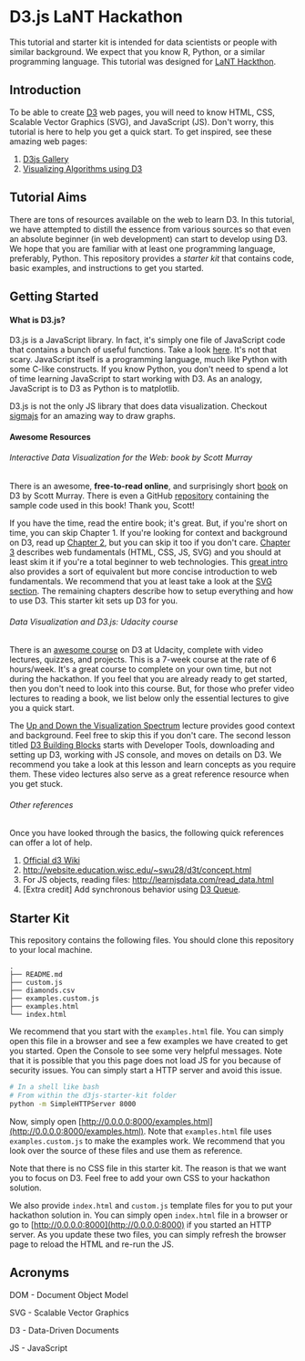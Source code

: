 # D3.js LaNT Hackathon

This tutorial and starter kit is intended for data scientists or people with similar background. We expect that you know R, Python, or a similar programming language. This tutorial was designed for [LaNT Hackthon](http://lanthack.org).

## Introduction
To be able to create [D3](https://d3js.org/) web pages, you will need to know 
HTML, CSS, Scalable Vector Graphics (SVG), and JavaScript (JS). Don't worry, this tutorial is here to help you get a quick start. To get inspired, see these amazing web pages:

1. [D3js Gallery](https://d3js.org/)
2. [Visualizing Algorithms using D3](https://bost.ocks.org/mike/algorithms/)

## Tutorial Aims
There are tons of resources available on the web to learn D3. In this tutorial, we have attempted to distill the essence from various sources so that even an absolute beginner (in web development) can start to develop using D3. We hope that you are familiar with at least one programming language, preferably, Python. This repository provides a _starter kit_ that contains code, basic examples, and instructions to get you started.

## Getting Started

#### What is D3.js?
D3.js is a JavaScript library. In fact, it's simply one file of JavaScript code that contains a bunch of useful functions. Take a look [here](https://d3js.org/d3.v3.js). It's not that scary. JavaScript itself is a programming language, much like Python with some C-like constructs. If you know Python, you don't need to spend a lot of time learning JavaScript to start working with D3. As an analogy, JavaScript is to D3 as Python is to matplotlib. 

D3.js is not the only JS library that does data visualization. Checkout 
[sigmajs](http://sigmajs.org/) for an amazing way to draw graphs.


#### Awesome Resources

###### Interactive Data Visualization for the Web: book by Scott Murray
There is an awesome, **free-to-read online**, and surprisingly short [book](http://chimera.labs.oreilly.com/books/1230000000345) on D3 by Scott Murray. There is even a GitHub [repository](https://github.com/alignedleft/d3-book) containing the sample code used in this book! Thank you, Scott! 

If you have the time, read the entire book; it's great. But, if you're short on time, you can skip Chapter 1. If you're looking for context and background on D3, read up [Chapter 2](http://chimera.labs.oreilly.com/books/1230000000345/ch02.html), but you can skip it too if you don't care. [Chapter 3](http://chimera.labs.oreilly.com/books/1230000000345/ch03.html) describes web fundamentals (HTML, CSS, JS, SVG) and you should at least skim it if you're a total beginner to web technologies. This [great intro](https://square.github.io/intro-to-d3/web-standards/) also provides a sort of equivalent but more concise introduction to web fundamentals. We recommend that you at least take a look at the [SVG section](http://chimera.labs.oreilly.com/books/1230000000345/ch03.html#SVG_3). The remaining chapters describe how to setup everything and how to use D3. This starter kit sets up D3 for you.


###### Data Visualization and D3.js: Udacity course
There is an [awesome course](https://www.udacity.com/course/data-visualization-and-d3js--ud507) on D3 at Udacity, complete with video lectures, quizzes, and projects. This is a 7-week course at the rate of 6 hours/week. It's a great course to complete on your own time, but not during the hackathon. If you feel that you are already ready to get started, then you don't need to look into this course. But, for those who prefer video lectures to reading a book, we list below only the essential lectures to give you a quick start.

The [Up and Down the Visualization Spectrum](https://classroom.udacity.com/courses/ud507/lessons/3068848585/concepts/30952087320923) lecture provides good context and background. Feel free to skip this if you don't care. 
The second lesson titled [D3 Building Blocks](https://classroom.udacity.com/courses/ud507/lessons/3168888599/concepts/30952087390923) starts with Developer Tools, downloading and setting up D3, working with JS console, and moves on details on D3. We recommend you take a look at this lesson and learn concepts as you require them. These video lectures also serve as a great reference resource when you get stuck. 

###### Other references
Once you have looked through the basics, the following quick references can offer a lot of help.

1. [Official d3 Wiki](https://github.com/d3/d3/wiki)
2. http://website.education.wisc.edu/~swu28/d3t/concept.html
3. For JS objects, reading files: http://learnjsdata.com/read_data.html
4. [Extra credit] Add synchronous behavior using [D3 Queue](https://github.com/d3/d3-queue).

## Starter Kit
This repository contains the following files. You should clone this repository to your local machine.

```
.
├── README.md
├── custom.js
├── diamonds.csv
├── examples.custom.js
├── examples.html
└── index.html
```

We recommend that you start with the `examples.html` file. You can simply open this file in a browser and see a few examples we have created to get you started. Open the Console to see some very helpful messages. Note that it is possible that you this page does not load JS for you because of security issues. You can simply start a HTTP server and avoid this issue.

```bash
# In a shell like bash
# From within the d3js-starter-kit folder
python -m SimpleHTTPServer 8000
```

Now, simply open [http://0.0.0.0:8000/examples.html](http://0.0.0.0:8000/examples.html). Note that `examples.html` file uses `examples.custom.js` to make the examples work. We recommend that you look over the source of these files and use them as reference.

Note that there is no CSS file in this starter kit. The reason is that we want you to focus on D3. Feel free to add your own CSS to your hackathon solution.

We also provide `index.html` and `custom.js` template files for you to put your hackathon solution in. You can simply open `index.html` file in a browser or go to [http://0.0.0.0:8000](http://0.0.0.0:8000) if you started an HTTP server. As you update these two files, you can simply refresh the browser page to reload the HTML and re-run the JS. 


## Acronyms

DOM - Document Object Model

SVG - Scalable Vector Graphics

D3 - Data-Driven Documents

JS - JavaScript

























